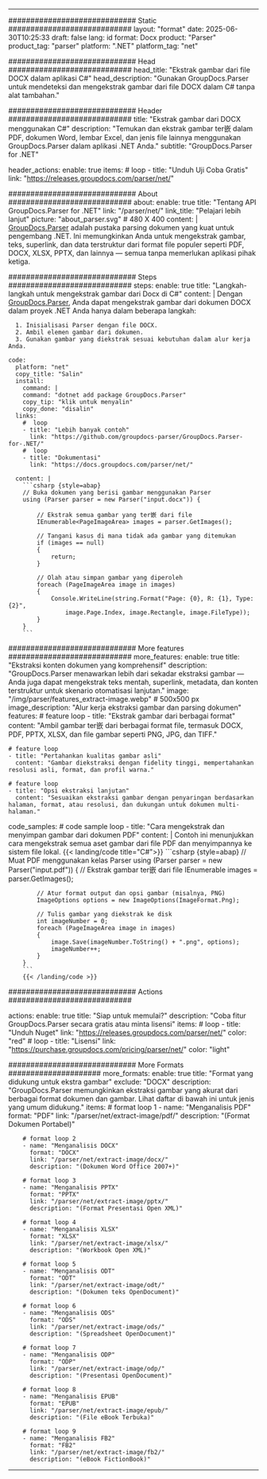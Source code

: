 


---
############################# Static ############################
layout: "format"
date:  2025-06-30T10:25:33
draft: false
lang: id
format: Docx
product: "Parser"
product_tag: "parser"
platform: ".NET"
platform_tag: "net"

############################# Head ############################
head_title: "Ekstrak gambar dari file DOCX dalam aplikasi C#"
head_description: "Gunakan GroupDocs.Parser untuk mendeteksi dan mengekstrak gambar dari file DOCX dalam C# tanpa alat tambahan."

############################# Header ############################
title: "Ekstrak gambar dari DOCX menggunakan C#" 
description: "Temukan dan ekstrak gambar ter嵌 dalam PDF, dokumen Word, lembar Excel, dan jenis file lainnya menggunakan GroupDocs.Parser dalam aplikasi .NET Anda."
subtitle: "GroupDocs.Parser for .NET" 

header_actions:
  enable: true
  items:
    #  loop
    - title: "Unduh Uji Coba Gratis"
      link: "https://releases.groupdocs.com/parser/net/"
      
############################# About ############################
about:
    enable: true
    title: "Tentang API GroupDocs.Parser for .NET"
    link: "/parser/net/"
    link_title: "Pelajari lebih lanjut"
    picture: "about_parser.svg" # 480 X 400
    content: |
       [GroupDocs.Parser](/parser/net/) adalah pustaka parsing dokumen yang kuat untuk pengembang .NET. Ini memungkinkan Anda untuk mengekstrak gambar, teks, superlink, dan data terstruktur dari format file populer seperti PDF, DOCX, XLSX, PPTX, dan lainnya — semua tanpa memerlukan aplikasi pihak ketiga.

############################# Steps ############################
steps:
    enable: true
    title: "Langkah-langkah untuk mengekstrak gambar dari Docx di C#"
    content: |
      Dengan [GroupDocs.Parser](/parser/net/), Anda dapat mengekstrak gambar dari dokumen DOCX dalam proyek .NET Anda hanya dalam beberapa langkah:
      
      1. Inisialisasi Parser dengan file DOCX.
      2. Ambil elemen gambar dari dokumen.
      3. Gunakan gambar yang diekstrak sesuai kebutuhan dalam alur kerja Anda.
   
    code:
      platform: "net"
      copy_title: "Salin"
      install:
        command: |
        command: "dotnet add package GroupDocs.Parser"
        copy_tip: "klik untuk menyalin"
        copy_done: "disalin"
      links:
        #  loop
        - title: "Lebih banyak contoh"
          link: "https://github.com/groupdocs-parser/GroupDocs.Parser-for-.NET/"
        #  loop
        - title: "Dokumentasi"
          link: "https://docs.groupdocs.com/parser/net/"
          
      content: |
        ```csharp {style=abap}
        // Buka dokumen yang berisi gambar menggunakan Parser
        using (Parser parser = new Parser("input.docx")) {

            // Ekstrak semua gambar yang ter嵌 dari file
            IEnumerable<PageImageArea> images = parser.GetImages();

            // Tangani kasus di mana tidak ada gambar yang ditemukan
            if (images == null)
            {
                return;
            }

            // Olah atau simpan gambar yang diperoleh
            foreach (PageImageArea image in images)
            {
                Console.WriteLine(string.Format("Page: {0}, R: {1}, Type: {2}", 
                    image.Page.Index, image.Rectangle, image.FileType));
            }
        }
        ```  

############################# More features ############################
more_features:
  enable: true
  title: "Ekstraksi konten dokumen yang komprehensif"
  description: "GroupDocs.Parser menawarkan lebih dari sekadar ekstraksi gambar — Anda juga dapat mengekstrak teks mentah, superlink, metadata, dan konten terstruktur untuk skenario otomatisasi lanjutan."
  image: "/img/parser/features_extract-image.webp" # 500x500 px
  image_description: "Alur kerja ekstraksi gambar dan parsing dokumen"
  features:
    # feature loop
    - title: "Ekstrak gambar dari berbagai format"
      content: "Ambil gambar ter嵌 dari berbagai format file, termasuk DOCX, PDF, PPTX, XLSX, dan file gambar seperti PNG, JPG, dan TIFF."

    # feature loop
    - title: "Pertahankan kualitas gambar asli"
      content: "Gambar diekstraksi dengan fidelity tinggi, mempertahankan resolusi asli, format, dan profil warna."

    # feature loop
    - title: "Opsi ekstraksi lanjutan"
      content: "Sesuaikan ekstraksi gambar dengan penyaringan berdasarkan halaman, format, atau resolusi, dan dukungan untuk dokumen multi-halaman."
      
  code_samples:
    # code sample loop
    - title: "Cara mengekstrak dan menyimpan gambar dari dokumen PDF"
      content: |
        Contoh ini menunjukkan cara mengekstrak semua aset gambar dari file PDF dan menyimpannya ke sistem file lokal.
        {{< landing/code title="C#">}}
        ```csharp {style=abap}
        //  Muat PDF menggunakan kelas Parser
        using (Parser parser = new Parser("input.pdf"))
        {
            // Ekstrak gambar ter嵌 dari file
            IEnumerable<PageImageArea> images = parser.GetImages();

            // Atur format output dan opsi gambar (misalnya, PNG)
            ImageOptions options = new ImageOptions(ImageFormat.Png);

            // Tulis gambar yang diekstrak ke disk
            int imageNumber = 0;
            foreach (PageImageArea image in images)
            {
                image.Save(imageNumber.ToString() + ".png", options);
                imageNumber++;
            }
        }
        ```
        {{< /landing/code >}}


############################# Actions ############################

actions:
  enable: true
  title: "Siap untuk memulai?"
  description: "Coba fitur GroupDocs.Parser secara gratis atau minta lisensi"
  items:
    #  loop
    - title: "Unduh Nuget"
      link: "https://releases.groupdocs.com/parser/net/"
      color: "red"
        #  loop
    - title: "Lisensi"
      link: "https://purchase.groupdocs.com/pricing/parser/net/"
      color: "light"


############################# More Formats #####################
more_formats:
    enable: true
    title: "Format yang didukung untuk ekstra gambar"
    exclude: "DOCX"
    description: "GroupDocs.Parser memungkinkan ekstraksi gambar yang akurat dari berbagai format dokumen dan gambar. Lihat daftar di bawah ini untuk jenis yang umum didukung."
    items: 
        # format loop 1
        - name: "Menganalisis PDF"
          format: "PDF"
          link: "/parser/net/extract-image/pdf/"
          description: "(Format Dokumen Portabel)"
          
        # format loop 2
        - name: "Menganalisis DOCX"
          format: "DOCX"
          link: "/parser/net/extract-image/docx/"
          description: "(Dokumen Word Office 2007+)"
          
        # format loop 3
        - name: "Menganalisis PPTX"
          format: "PPTX"
          link: "/parser/net/extract-image/pptx/"
          description: "(Format Presentasi Open XML)"
          
        # format loop 4
        - name: "Menganalisis XLSX"
          format: "XLSX"
          link: "/parser/net/extract-image/xlsx/"
          description: "(Workbook Open XML)"
          
        # format loop 5
        - name: "Menganalisis ODT"
          format: "ODT"
          link: "/parser/net/extract-image/odt/"
          description: "(Dokumen teks OpenDocument)"
          
        # format loop 6
        - name: "Menganalisis ODS"
          format: "ODS"
          link: "/parser/net/extract-image/ods/"
          description: "(Spreadsheet OpenDocument)"
          
        # format loop 7
        - name: "Menganalisis ODP"
          format: "ODP"
          link: "/parser/net/extract-image/odp/"
          description: "(Presentasi OpenDocument)"
          
        # format loop 8
        - name: "Menganalisis EPUB"
          format: "EPUB"
          link: "/parser/net/extract-image/epub/"
          description: "(File eBook Terbuka)"
          
        # format loop 9
        - name: "Menganalisis FB2"
          format: "FB2"
          link: "/parser/net/extract-image/fb2/"
          description: "(eBook FictionBook)"
         
          

---
